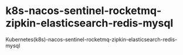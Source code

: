 # k8s-nacos-sentinel-rocketmq-zipkin-elasticsearch-redis-mysql
Kubernetes(k8s)-nacos-sentinel-rocketmq-zipkin-elasticsearch-redis-mysql

